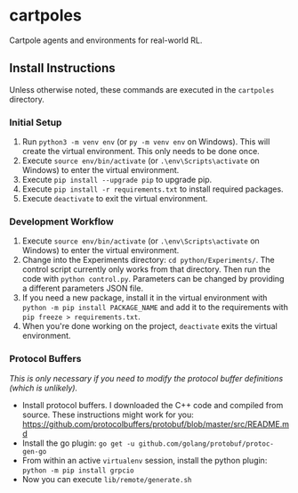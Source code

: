 # cartpoles

Cartpole agents and environments for real-world RL.

## Install Instructions

Unless otherwise noted, these commands are executed in the `cartpoles` directory.

### Initial Setup

1. Run `python3 -m venv env` (or `py -m venv env` on Windows). This will create the virtual environment. This only needs to be done once.
2. Execute `source env/bin/activate` (or `.\env\Scripts\activate` on Windows) to enter the virtual environment.
3. Execute `pip install --upgrade pip` to upgrade pip.
3. Execute `pip install -r requirements.txt` to install required packages.
4. Execute `deactivate` to exit the virtual environment.

### Development Workflow

1. Execute `source env/bin/activate` (or `.\env\Scripts\activate` on Windows) to enter the virtual environment.
2. Change into the Experiments directory: `cd python/Experiments/`. The control script currently only works from that directory. Then run the code with `python control.py`. Parameters can be changed by providing a different parameters JSON file.
3. If you need a new package, install it in the virtual environment with `python -m pip install PACKAGE_NAME` and add it to the requirements with `pip freeze > requirements.txt`.
4. When you're done working on the project, `deactivate` exits the virtual environment.

### Protocol Buffers

*This is only necessary if you need to modify the protocol buffer definitions (which is unlikely).*

* Install protocol buffers. I downloaded the C++ code and compiled from source. These instructions might work for you: https://github.com/protocolbuffers/protobuf/blob/master/src/README.md
* Install the go plugin: `go get -u github.com/golang/protobuf/protoc-gen-go`
* From within an active `virtualenv` session, install the python plugin: `python -m pip install grpcio`
* Now you can execute `lib/remote/generate.sh`
